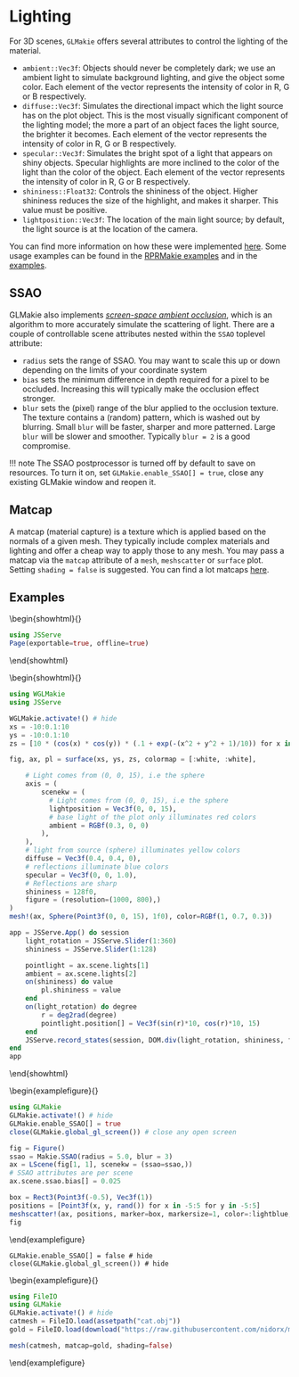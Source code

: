 # Lighting

For 3D scenes, `GLMakie` offers several attributes to control the lighting of the material.

- `ambient::Vec3f`: Objects should never be completely dark; we use an ambient light to simulate background lighting, and give the object some color. Each element of the vector represents the intensity of color in R, G or B respectively.
- `diffuse::Vec3f`: Simulates the directional impact which the light source has on the plot object. This is the most visually significant component of the lighting model; the more a part of an object faces the light source, the brighter it becomes. Each element of the vector represents the intensity of color in R, G or B respectively.
- `specular::Vec3f`: Simulates the bright spot of a light that appears on shiny objects. Specular highlights are more inclined to the color of the light than the color of the object. Each element of the vector represents the intensity of color in R, G or B respectively.
- `shininess::Float32`: Controls the shininess of the object. Higher shininess reduces the size of the highlight, and makes it sharper. This value must be positive.
- `lightposition::Vec3f`: The location of the main light source; by default, the light source is at the location of the camera.

You can find more information on how these were implemented [here](https://learnopengl.com/Lighting/Basic-Lighting).
Some usage examples can be found in the [RPRMakie examples](https://makie.juliaplots.org/stable/documentation/backends/rprmakie/) and in the [examples](https://makie.juliaplots.org/stable/documentation/lighting/#examples).

## SSAO

GLMakie also implements [_screen-space ambient occlusion_](https://learnopengl.com/Advanced-Lighting/SSAO), which is an algorithm to more accurately simulate the scattering of light. There are a couple of controllable scene attributes nested within the `SSAO` toplevel attribute:

- `radius` sets the range of SSAO. You may want to scale this up or
  down depending on the limits of your coordinate system
- `bias` sets the minimum difference in depth required for a pixel to
  be occluded. Increasing this will typically make the occlusion
  effect stronger.
- `blur` sets the (pixel) range of the blur applied to the occlusion texture.
  The texture contains a (random) pattern, which is washed out by
  blurring. Small `blur` will be faster, sharper and more patterned.
  Large `blur` will be slower and smoother. Typically `blur = 2` is
  a good compromise.

!!! note
    The SSAO postprocessor is turned off by default to save on resources. To turn it on, set `GLMakie.enable_SSAO[] = true`, close any existing GLMakie window and reopen it.

## Matcap

A matcap (material capture) is a texture which is applied based on the normals of a given mesh. They typically include complex materials and lighting and offer a cheap way to apply those to any mesh. You may pass a matcap via the `matcap` attribute of a `mesh`, `meshscatter` or `surface` plot. Setting `shading = false` is suggested. You can find a lot matcaps [here](https://github.com/nidorx/matcaps).

## Examples

\begin{showhtml}{}
```julia
using JSServe
Page(exportable=true, offline=true)
```
\end{showhtml}

\begin{showhtml}{}
```julia
using WGLMakie
using JSServe

WGLMakie.activate!() # hide
xs = -10:0.1:10
ys = -10:0.1:10
zs = [10 * (cos(x) * cos(y)) * (.1 + exp(-(x^2 + y^2 + 1)/10)) for x in xs, y in ys]

fig, ax, pl = surface(xs, ys, zs, colormap = [:white, :white],

    # Light comes from (0, 0, 15), i.e the sphere
    axis = (
        scenekw = (
          # Light comes from (0, 0, 15), i.e the sphere
          lightposition = Vec3f(0, 0, 15),
          # base light of the plot only illuminates red colors
          ambient = RGBf(0.3, 0, 0)
        ),
    ),
    # light from source (sphere) illuminates yellow colors
    diffuse = Vec3f(0.4, 0.4, 0),
    # reflections illuminate blue colors
    specular = Vec3f(0, 0, 1.0),
    # Reflections are sharp
    shininess = 128f0,
    figure = (resolution=(1000, 800),)
)
mesh!(ax, Sphere(Point3f(0, 0, 15), 1f0), color=RGBf(1, 0.7, 0.3))

app = JSServe.App() do session
    light_rotation = JSServe.Slider(1:360)
    shininess = JSServe.Slider(1:128)

    pointlight = ax.scene.lights[1]
    ambient = ax.scene.lights[2]
    on(shininess) do value
        pl.shininess = value
    end
    on(light_rotation) do degree
        r = deg2rad(degree)
        pointlight.position[] = Vec3f(sin(r)*10, cos(r)*10, 15)
    end
    JSServe.record_states(session, DOM.div(light_rotation, shininess, fig))
end
app
```
\end{showhtml}

\begin{examplefigure}{}
```julia
using GLMakie
GLMakie.activate!() # hide
GLMakie.enable_SSAO[] = true
close(GLMakie.global_gl_screen()) # close any open screen

fig = Figure()
ssao = Makie.SSAO(radius = 5.0, blur = 3)
ax = LScene(fig[1, 1], scenekw = (ssao=ssao,))
# SSAO attributes are per scene
ax.scene.ssao.bias[] = 0.025

box = Rect3(Point3f(-0.5), Vec3f(1))
positions = [Point3f(x, y, rand()) for x in -5:5 for y in -5:5]
meshscatter!(ax, positions, marker=box, markersize=1, color=:lightblue, ssao=true)
fig
```
\end{examplefigure}

```julia:disable-ssao
GLMakie.enable_SSAO[] = false # hide
close(GLMakie.global_gl_screen()) # hide
```

\begin{examplefigure}{}
```julia
using FileIO
using GLMakie
GLMakie.activate!() # hide
catmesh = FileIO.load(assetpath("cat.obj"))
gold = FileIO.load(download("https://raw.githubusercontent.com/nidorx/matcaps/master/1024/E6BF3C_5A4719_977726_FCFC82.png"))

mesh(catmesh, matcap=gold, shading=false)
```
\end{examplefigure}
